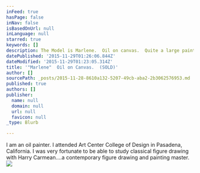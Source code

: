 ```yaml
---
inFeed: true
hasPage: false
inNav: false
isBasedOnUrl: null
inLanguage: null
starred: true
keywords: []
description: The Model is Marlene.  Oil on canvas.  Quite a large painting.
datePublished: '2015-11-29T01:26:06.844Z'
dateModified: '2015-11-29T01:23:05.314Z'
title: '"Marlene"  Oil on Canvas.  (SOLD)'
author: []
sourcePath: _posts/2015-11-28-8610a132-5207-49cb-aba2-2b3062576953.md
published: true
authors: []
publisher:
  name: null
  domain: null
  url: null
  favicon: null
_type: Blurb

---
```

I am an oil painter.  I attended Art Center College of Design in Pasadena, California.  I was very fortunate to be able to study classical figure drawing with Harry Carmean....a contemporary figure drawing and painting master.
![](https://the-grid-user-content.s3-us-west-2.amazonaws.com/f6e658ad-faed-4a94-a56d-8beb5375696b.JPG)